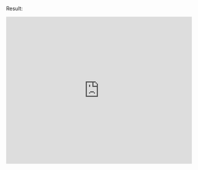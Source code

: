 Result:

<iframe height="400px" width="100%" src="https://repl.it/@gov466/PrestigiousFrayedLinuxkernel?lite=true" scrolling="no" frameborder="no" allowtransparency="true" allowfullscreen="true" sandbox="allow-forms allow-pointer-lock allow-popups allow-same-origin allow-scripts allow-modals"></iframe>
